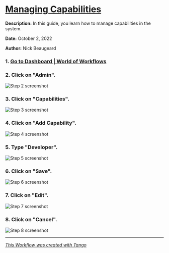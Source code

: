 # [Managing Capabilities](https://app.tango.us/app/workflow/69590b5e-6e94-4901-8af3-67640af571c9?utm_source=markdown&utm_medium=markdown&utm_campaign=workflow%20export%20links)

__Description:__ 
In this guide, you learn how to manage capabilities in the system.


__Date:__ October 2, 2022

__Author:__ Nick Beaugeard


### 1. [Go to Dashboard | World of Workflows](https://localhost:7063/)


### 2. Click on "Admin".
![Step 2 screenshot](https://images.tango.us/public/screenshot_704f86e7-8036-4389-a9c7-77dd9ed29a91.png?crop=focalpoint&fit=crop&fp-x=0.2164&fp-y=0.0340&fp-z=2.7022&w=1200&ar=1920%3A942)


### 3. Click on "Capabilities".
![Step 3 screenshot](https://images.tango.us/public/screenshot_76126cbe-a4c9-44f4-bbc1-715c84bd43c7.png?crop=focalpoint&fit=crop&fp-x=0.2560&fp-y=0.2081&fp-z=1.2843&w=1200&ar=1920%3A942)


### 4. Click on "Add Capability".
![Step 4 screenshot](https://images.tango.us/public/screenshot_7fd0a3aa-27f9-458e-bd86-9e9094bdf408.png?crop=focalpoint&fit=crop&fp-x=0.9323&fp-y=0.1401&fp-z=2.9382&w=1200&ar=1920%3A942)


### 5. Type "Developer".
![Step 5 screenshot](https://images.tango.us/public/screenshot_e6c37dad-4ca4-4aaf-84b9-0a7665934731.png?crop=focalpoint&fit=crop&fp-x=0.8833&fp-y=0.1773&fp-z=2.9382&w=1200&ar=1920%3A942)


### 6. Click on "Save".
![Step 6 screenshot](https://images.tango.us/public/screenshot_baa6ce22-bf9c-49c3-a8f4-8c19023206f8.png?crop=focalpoint&fit=crop&fp-x=0.9742&fp-y=0.2569&fp-z=2.9382&w=1200&ar=1920%3A942)


### 7. Click on "Edit".
![Step 7 screenshot](https://images.tango.us/public/screenshot_63e1b5a1-244b-43f5-bc56-558aff152cee.png?crop=focalpoint&fit=crop&fp-x=0.8133&fp-y=0.2834&fp-z=3.0525&w=1200&ar=1920%3A942)


### 8. Click on "Cancel".
![Step 8 screenshot](https://images.tango.us/public/screenshot_b321caf7-6fd4-419d-bd2f-864ccb0bb0d2.png?crop=focalpoint&fit=crop&fp-x=0.9276&fp-y=0.2569&fp-z=2.9382&w=1200&ar=1920%3A942)


***
_[This Workflow was created with Tango](https://app.tango.us/app/workflow/69590b5e-6e94-4901-8af3-67640af571c9?utm_source=markdown&utm_medium=markdown&utm_campaign=workflow%20export%20links)_
